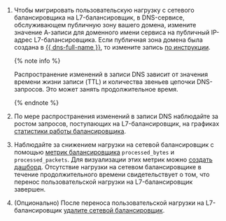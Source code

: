 1. Чтобы мигрировать пользовательскую нагрузку с сетевого балансировщика на L7-балансировщик, в DNS-сервисе, обслуживающем публичную зону вашего домена, измените значение А-записи для доменного имени сервиса на публичный IP-адрес L7-балансировщика. Если публичная зона домена была создана в [{{ dns-full-name }}](../../../dns/), то измените запись [по инструкции](../../../dns/operations/resource-record-update.md).

    {% note info %}

    Распространение изменений в записи DNS зависит от значения времени жизни записи (TTL) и количества звеньев цепочки DNS-запросов. Это может занять продолжительное время.

    {% endnote %}

1. По мере распространения изменений в записи DNS наблюдайте за ростом запросов, поступающих на L7-балансировщик, на графиках [статистики работы балансировщика](../../../application-load-balancer/operations/application-load-balancer-get-stats.md).

1. Наблюдайте за снижением нагрузки на сетевой балансировщик с помощью [метрик балансировщика](../../../monitoring/metrics-ref/network-load-balancer-ref.md) `processed_bytes` и `processed_packets`. Для визуализации этих метрик можно [создать дашборд](../../../monitoring/operations/dashboard/create.md). Отсутствие нагрузки на сетевом балансировщике в течение продолжительного времени свидетельствует о том, что перенос пользовательской нагрузки на L7-балансировщик завершен.

1. (Опционально) После переноса пользовательской нагрузки на L7-балансировщик [удалите сетевой балансировщик](../../../network-load-balancer/operations/load-balancer-delete.md).
